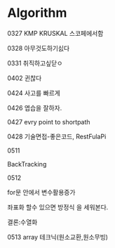 # Algorithm

0327
KMP
KRUSKAL 스코페에서함

0328
아무것도하기싨다

0331
취직하고싶닫ㅇ

0402
 귄찮다


0424
사고를 빠르게


0426
엽습을 잘하자.

0427
evry point to shortpath


0428
기술면접-좋은코드, RestFulaPi


0511

BackTracking

0512

for문 안에서 변수활용증가



좌표화 할수 있으면 방정식 을 세워본다.

결론:수열화

0513
array 테크닉(원소교환,원소무빙)